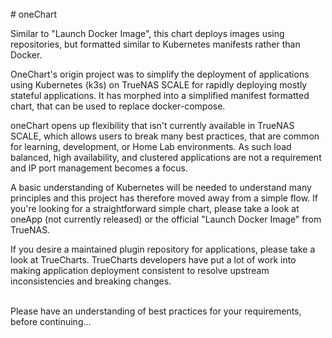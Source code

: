 <br>
# oneChart
 
Similar to "Launch Docker Image", this chart deploys images using repositories, but formatted similar to Kubernetes manifests rather than Docker.
 
OneChart's origin project was to simplify the deployment of applications using Kubernetes (k3s) on TrueNAS SCALE for rapidly deploying mostly stateful applications.  It has morphed into a simplified manifest formatted chart, that can be used to replace docker-compose.
 
oneChart opens up flexibility that isn't currently available in TrueNAS SCALE, which allows users to break many best practices, that are common for learning, development, or Home Lab environments.  As such load balanced, high availability, and clustered applications are not a requirement and IP port management becomes a focus.
 
A basic understanding of Kubernetes will be needed to understand many principles and this project has therefore moved away from a simple flow.  If you're looking for a straightforward simple chart, please take a look at oneApp (not currently released) or the official "Launch Docker Image" from TrueNAS.
 
If you desire a maintained plugin repository for applications, please take a look at TrueCharts.  TrueCharts developers have put a lot of work into making application deployment consistent to resolve upstream inconsistencies and breaking changes.
 
<br>
Please have an understanding of best practices for your requirements, before continuing...
 
<br>
<br>
<br>
